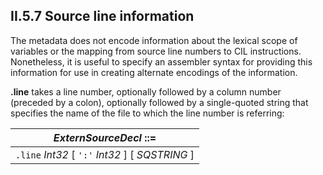 ## II.5.7 Source line information

The metadata does not encode information about the lexical scope of variables or the mapping from source line numbers to CIL instructions. Nonetheless, it is useful to specify an assembler syntax for providing this information for use in creating alternate encodings of the information.

**.line** takes a line number, optionally followed by a column number (preceded by a colon), optionally followed by a single-quoted string that specifies the name of the file to which the line number is referring:

 | _ExternSourceDecl_ ::=
 | ----
 | `.line` _Int32_ [ `':'` _Int32_ ] [ _SQSTRING_ ]
